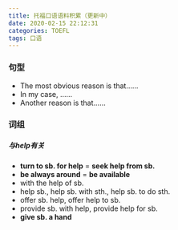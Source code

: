 ```yaml
---
title: 托福口语语料积累（更新中）
date: 2020-02-15 22:12:31
categories: TOEFL
tags: 口语
---
```


<!-- more -->

### 句型

- The most obvious reason is that……
- In my case, ……
- Another reason is that……



### 词组

##### 与help有关

- **turn to sb. for help** = **seek help from sb.**
- **be always around** = **be available**
- with the help of sb.
- help sb., help sb. with sth., help sb. to do sth.
- offer sb. help, offer help to sb.
- provide sb. with help, provide help for sb.
- **give sb. a hand**

